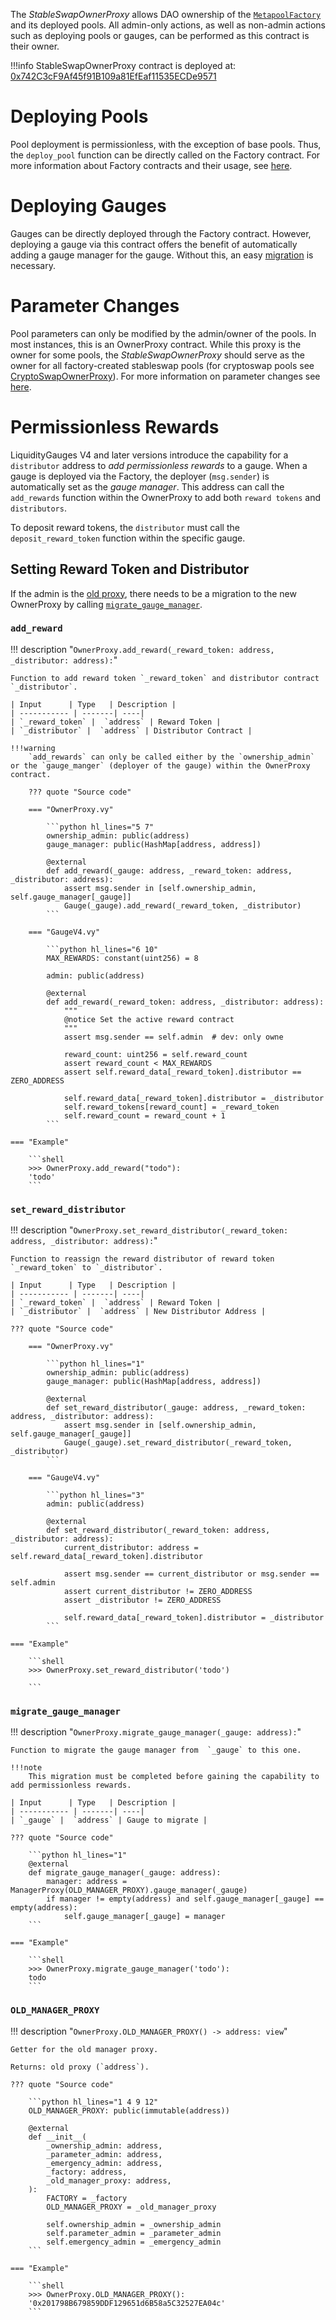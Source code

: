 The *StableSwapOwnerProxy* allows DAO ownership of the [`MetapoolFactory`](https://etherscan.io/address/0xB9fC157394Af804a3578134A6585C0dc9cc990d4) and its deployed pools. All admin-only actions, as well as non-admin actions such as deploying pools or gauges, can be performed as this contract is their owner.


!!!info
    StableSwapOwnerProxy contract is deployed at: [0x742C3cF9Af45f91B109a81EfEaf11535ECDe9571](https://etherscan.io/address/0x742C3cF9Af45f91B109a81EfEaf11535ECDe9571)


# Deploying Pools
Pool deployment is permissionless, with the exception of base pools. Thus, the `deploy_pool` function can be directly called on the Factory contract. For more information about Factory contracts and their usage, see [here](../../factory/overview.md).


# Deploying Gauges
Gauges can be directly deployed through the Factory contract. However, deploying a gauge via this contract offers the benefit of automatically adding a gauge manager for the gauge. Without this, an easy [migration](#migrate_gauge_manager) is necessary.


# Parameter Changes
Pool parameters can only be modified by the admin/owner of the pools. In most instances, this is an OwnerProxy contract. While this proxy is the owner for some pools, the *StableSwapOwnerProxy* should serve as the owner for all factory-created stableswap pools (for cryptoswap pools see [CryptoSwapOwnerProxy](../ownership-proxy/CryptoSwapOwnerProxy.md)).
For more information on parameter changes see [here](../../stableswap_exchange/pools/admin_pool_settings.md).


# Permissionless Rewards 
LiquidityGauges V4 and later versions introduce the capability for a `distributor` address to *add permissionless rewards* to a gauge. When a gauge is deployed via the Factory, the deployer (`msg.sender`) is automatically set as the *gauge manager*. This address can call the `add_rewards` function within the OwnerProxy to add both `reward tokens` and `distributors`.

To deposit reward tokens, the `distributor` must call the `deposit_reward_token` function within the specific gauge.


## Setting Reward Token and Distributor

If the admin is the [old proxy](https://etherscan.io/address/0x201798B679859DDF129651d6B58a5C32527EA04c), there needs to be a migration to the new OwnerProxy by calling [`migrate_gauge_manager`](#migrate_gauge_manager). 

### `add_reward`
!!! description "`OwnerProxy.add_reward(_reward_token: address, _distributor: address):`"

    Function to add reward token `_reward_token` and distributor contract `_distributor`.

    | Input      | Type   | Description |
    | ----------- | -------| ----|
    | `_reward_token` |  `address` | Reward Token |
    | `_distributor` |  `address` | Distributor Contract |

    !!!warning
        `add_rewards` can only be called either by the `ownership_admin` or the `gauge_manger` (deployer of the gauge) within the OwnerProxy contract.

        ??? quote "Source code"

        === "OwnerProxy.vy"

            ```python hl_lines="5 7"
            ownership_admin: public(address)
            gauge_manager: public(HashMap[address, address])

            @external
            def add_reward(_gauge: address, _reward_token: address, _distributor: address):
                assert msg.sender in [self.ownership_admin, self.gauge_manager[_gauge]]
                Gauge(_gauge).add_reward(_reward_token, _distributor)
            ```
        
        === "GaugeV4.vy"

            ```python hl_lines="6 10"
            MAX_REWARDS: constant(uint256) = 8

            admin: public(address)

            @external
            def add_reward(_reward_token: address, _distributor: address):
                """
                @notice Set the active reward contract
                """
                assert msg.sender == self.admin  # dev: only owne

                reward_count: uint256 = self.reward_count
                assert reward_count < MAX_REWARDS
                assert self.reward_data[_reward_token].distributor == ZERO_ADDRESS

                self.reward_data[_reward_token].distributor = _distributor
                self.reward_tokens[reward_count] = _reward_token
                self.reward_count = reward_count + 1
            ```

    === "Example"

        ```shell
        >>> OwnerProxy.add_reward("todo"):
        'todo'
        ```


### `set_reward_distributor`
!!! description "`OwnerProxy.set_reward_distributor(_reward_token: address, _distributor: address):`"

    Function to reassign the reward distributor of reward token `_reward_token` to `_distributor`.

    | Input      | Type   | Description |
    | ----------- | -------| ----|
    | `_reward_token` |  `address` | Reward Token |
    | `_distributor` |  `address` | New Distributor Address |

    ??? quote "Source code"

        === "OwnerProxy.vy"

            ```python hl_lines="1"
            ownership_admin: public(address)
            gauge_manager: public(HashMap[address, address])

            @external
            def set_reward_distributor(_gauge: address, _reward_token: address, _distributor: address):
                assert msg.sender in [self.ownership_admin, self.gauge_manager[_gauge]]
                Gauge(_gauge).set_reward_distributor(_reward_token, _distributor) 
            ```
        
        === "GaugeV4.vy"

            ```python hl_lines="3"
            admin: public(address)

            @external
            def set_reward_distributor(_reward_token: address, _distributor: address):
                current_distributor: address = self.reward_data[_reward_token].distributor

                assert msg.sender == current_distributor or msg.sender == self.admin
                assert current_distributor != ZERO_ADDRESS
                assert _distributor != ZERO_ADDRESS

                self.reward_data[_reward_token].distributor = _distributor
            ```

    === "Example"

        ```shell
        >>> OwnerProxy.set_reward_distributor('todo')
        
        ```


### `migrate_gauge_manager`
!!! description "`OwnerProxy.migrate_gauge_manager(_gauge: address):`"

    Function to migrate the gauge manager from  `_gauge` to this one.

    !!!note
        This migration must be completed before gaining the capability to add permissionless rewards.

    | Input      | Type   | Description |
    | ----------- | -------| ----|
    | `_gauge` |  `address` | Gauge to migrate |

    ??? quote "Source code"

        ```python hl_lines="1"
        @external
        def migrate_gauge_manager(_gauge: address):
            manager: address = ManagerProxy(OLD_MANAGER_PROXY).gauge_manager(_gauge)
            if manager != empty(address) and self.gauge_manager[_gauge] == empty(address):
                self.gauge_manager[_gauge] = manager
        ```

    === "Example"

        ```shell
        >>> OwnerProxy.migrate_gauge_manager('todo'):
        todo
        ```


### `OLD_MANAGER_PROXY`
!!! description "`OwnerProxy.OLD_MANAGER_PROXY() -> address: view`"

    Getter for the old manager proxy. 

    Returns: old proxy (`address`).

    ??? quote "Source code"

        ```python hl_lines="1 4 9 12"
        OLD_MANAGER_PROXY: public(immutable(address))

        @external
        def __init__(
            _ownership_admin: address,
            _parameter_admin: address,
            _emergency_admin: address,
            _factory: address,
            _old_manager_proxy: address,
        ):
            FACTORY = _factory
            OLD_MANAGER_PROXY = _old_manager_proxy

            self.ownership_admin = _ownership_admin
            self.parameter_admin = _parameter_admin
            self.emergency_admin = _emergency_admin
        ```

    === "Example"

        ```shell
        >>> OwnerProxy.OLD_MANAGER_PROXY():
        '0x201798B679859DDF129651d6B58a5C32527EA04c'
        ```